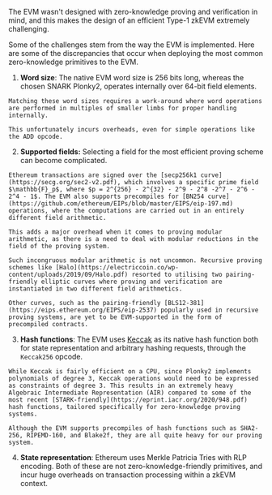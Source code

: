 The EVM wasn't designed with zero-knowledge proving and verification in mind, and this makes the design of an efficient Type-1 zkEVM extremely challenging.

Some of the challenges stem from the way the EVM is implemented. Here are some of the discrepancies that occur when deploying the most common zero-knowledge primitives to the EVM.
  
  1. **Word size**: The native EVM word size is 256 bits long, whereas the chosen SNARK Plonky2, operates internally over 64-bit field elements.

    Matching these word sizes requires a work-around where word operations are performed in multiples of smaller limbs for proper handling internally.

    This unfortunately incurs overheads, even for simple operations like the ADD opcode.
  
  2. **Supported fields:** Selecting a field for the most efficient proving scheme can become complicated.

    Ethereum transactions are signed over the [secp256k1 curve](https://secg.org/sec2-v2.pdf), which involves a specific prime field $\mathbb{F}_p$, where $p = 2^{256} - 2^{32} - 2^9 - 2^8 -2^7 - 2^6 - 2^4 - 1$. The EVM also supports precompiles for [BN254 curve](https://github.com/ethereum/EIPs/blob/master/EIPS/eip-197.md) operations, where the computations are carried out in an entirely different field arithmetic.

    This adds a major overhead when it comes to proving modular arithmetic, as there is a need to deal with modular reductions in the field of the proving system.

    Such incongruous modular arithmetic is not uncommon. Recursive proving schemes like [Halo](https://electriccoin.co/wp-content/uploads/2019/09/Halo.pdf) resorted to utilising two pairing-friendly elliptic curves where proving and verification are instantiated in two different field arithmetics.

    Other curves, such as the pairing-friendly [BLS12-381](https://eips.ethereum.org/EIPS/eip-2537) popularly used in recursive proving systems, are yet to be EVM-supported in the form of precompiled contracts.
  
  3. **Hash functions**: The EVM uses [Keccak](https://keccak.team/keccak_specs_summary.html) as its native hash function both for state representation and arbitrary hashing requests, through the `Keccak256` opcode.

    While Keccak is fairly efficient on a CPU, since Plonky2 implements polynomials of degree 3, Keccak operations would need to be expressed as constraints of degree 3. This results in an extremely heavy Algebraic Intermediate Representation (AIR) compared to some of the most recent [STARK-friendly](https://eprint.iacr.org/2020/948.pdf) hash functions, tailored specifically for zero-knowledge proving systems.

    Although the EVM supports precompiles of hash functions such as SHA2-256, RIPEMD-160, and Blake2f, they are all quite heavy for our proving system.
  
  4. **State representation**: Ethereum uses Merkle Patricia Tries with RLP encoding. Both of these are not zero-knowledge-friendly primitives, and incur huge overheads on transaction processing within a zkEVM context.

  